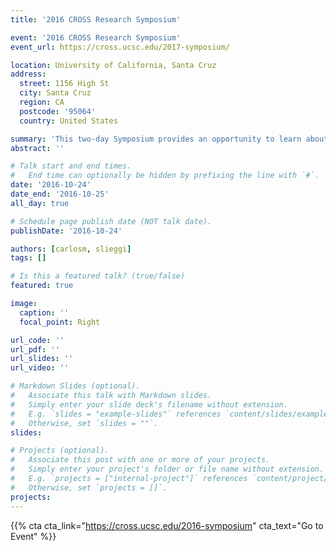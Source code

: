 ```yaml
---
title: '2016 CROSS Research Symposium'

event: '2016 CROSS Research Symposium'
event_url: https://cross.ucsc.edu/2017-symposium/

location: University of California, Santa Cruz
address:
  street: 1156 High St
  city: Santa Cruz
  region: CA
  postcode: '95064'
  country: United States

summary: 'This two-day Symposium provides an opportunity to learn about the research at CROSS, interact with CROSS faculty, graduate students, and affiliated researchers, and discuss future directions and collaborative research projects at UC Santa Cruz.'
abstract: ''

# Talk start and end times.
#   End time can optionally be hidden by prefixing the line with `#`.
date: '2016-10-24'
date_end: '2016-10-25'
all_day: true

# Schedule page publish date (NOT talk date).
publishDate: '2016-10-24'

authors: [carlosm, slieggi]
tags: []

# Is this a featured talk? (true/false)
featured: true

image:
  caption: ''
  focal_point: Right

url_code: ''
url_pdf: ''
url_slides: ''
url_video: ''

# Markdown Slides (optional).
#   Associate this talk with Markdown slides.
#   Simply enter your slide deck's filename without extension.
#   E.g. `slides = "example-slides"` references `content/slides/example-slides.md`.
#   Otherwise, set `slides = ""`.
slides:

# Projects (optional).
#   Associate this post with one or more of your projects.
#   Simply enter your project's folder or file name without extension.
#   E.g. `projects = ["internal-project"]` references `content/project/deep-learning/index.md`.
#   Otherwise, set `projects = []`.
projects:
---
```


{{% cta cta_link="https://cross.ucsc.edu/2016-symposium" cta_text="Go to Event" %}}